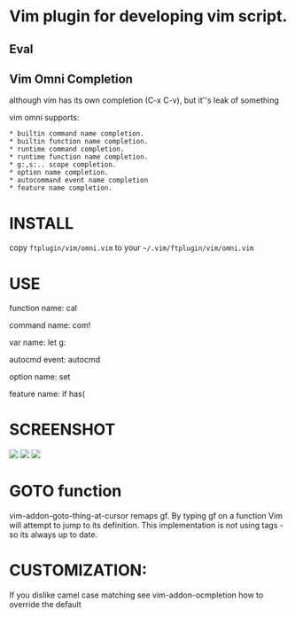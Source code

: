
# Vim plugin for developing vim script.


## Eval
    
## Vim Omni Completion

although vim has its own completion (C-x C-v), but it''s leak of something

vim omni supports:

    * builtin command name completion.
    * builtin function name completion.
    * runtime command completion.
    * runtime function name completion.
    * g:,s:.. scope completion.
    * option name completion.
    * autocommand event name completion
    * feature name completion.


INSTALL
=======

copy `ftplugin/vim/omni.vim` to your `~/.vim/ftplugin/vim/omni.vim`


USE
======

function name:
    cal <C-x><C-o>

command name:
    com! <C-x><C-o>

var name:
    let g:<C-x><C-o>

autocmd event:
    autocmd <C-x><C-o>

option name:
    set <C-x><C-o>

feature name:
    if has(<C-x><C-o>

SCREENSHOT
==========

![](http://cloud.github.com/downloads/c9s/vimomni.vim/Screen_shot_2010-01-10_at_10.44.58_AM.png)
![](http://cloud.github.com/downloads/c9s/vimomni.vim/Screen_shot_2010-01-10_at_10.44.45_AM.png)
![](http://cloud.github.com/downloads/c9s/vimomni.vim/Screen_shot_2010-01-10_at_10.44.30_AM.png)

GOTO function
============
vim-addon-goto-thing-at-cursor remaps gf. By typing gf on a function Vim will
attempt to jump to its definition. This implementation is not using tags - so
its always up to date.


CUSTOMIZATION:
===============
If you dislike camel case matching see vim-addon-ocmpletion how to override the default
